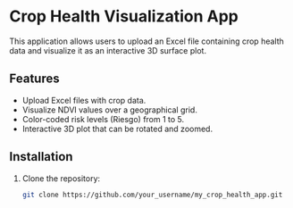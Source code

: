 # Crop Health Visualization App

This application allows users to upload an Excel file containing crop health data and visualize it as an interactive 3D surface plot.

## Features

- Upload Excel files with crop data.
- Visualize NDVI values over a geographical grid.
- Color-coded risk levels (Riesgo) from 1 to 5.
- Interactive 3D plot that can be rotated and zoomed.

## Installation

1. Clone the repository:

   ```bash
   git clone https://github.com/your_username/my_crop_health_app.git